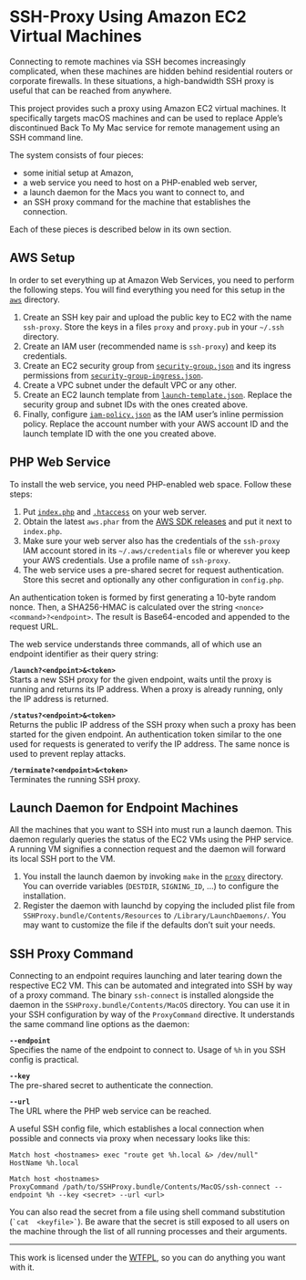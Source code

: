 SSH-Proxy Using Amazon EC2 Virtual Machines
===========================================

Connecting to remote machines via SSH becomes increasingly complicated, when these machines 
are hidden behind residential routers or corporate firewalls. In these situations, a 
high-bandwidth SSH proxy is useful that can be reached from anywhere.

This project provides such a proxy using Amazon EC2 virtual machines. It specifically 
targets macOS machines and can be used to replace Apple’s discontinued Back To My Mac 
service for remote management using an SSH command line.

The system consists of four pieces:
* some initial setup at Amazon,
* a web service you need to host on a PHP-enabled web server,
* a launch daemon for the Macs you want to connect to, and
* an SSH proxy command for the machine that establishes the connection.

Each of these pieces is described below in its own section.

AWS Setup
---------

In order to set everything up at Amazon Web Services, you need to perform the following 
steps. You will find everything you need for this setup in the 
[`aws`](https://github.com/mroi/aws-ssh-proxy/blob/master/aws/) directory.

1. Create an SSH key pair and upload the public key to EC2 with the name `ssh-proxy`. Store 
   the keys in a files `proxy` and `proxy.pub` in your `~/.ssh` directory.
2. Create an IAM user (recommended name is `ssh-proxy`) and keep its credentials.
3. Create an EC2 security group from 
   [`security-group.json`](https://github.com/mroi/aws-ssh-proxy/blob/master/aws/security-group.json) 
   and its ingress permissions from 
   [`security-group-ingress.json`](https://github.com/mroi/aws-ssh-proxy/blob/master/aws/security-group-ingress.json).
4. Create a VPC subnet under the default VPC or any other.
5. Create an EC2 launch template from
   [`launch-template.json`](https://github.com/mroi/aws-ssh-proxy/blob/master/aws/launch-template.json). 
   Replace the security group and subnet IDs with the ones created above.
6. Finally, configure 
   [`iam-policy.json`](https://github.com/mroi/aws-ssh-proxy/blob/master/aws/iam-policy.json) 
   as the IAM user’s inline permission policy. Replace the account number with your AWS 
   account ID and the launch template ID with the one you created above.

PHP Web Service
---------------

To install the web service, you need PHP-enabled web space. Follow these steps:

1. Put [`index.php`](https://github.com/mroi/aws-ssh-proxy/blob/master/index.php) and 
   [`.htaccess`](https://github.com/mroi/aws-ssh-proxy/blob/master/.htaccess) on your web 
   server.
2. Obtain the latest `aws.phar` from the [AWS SDK 
   releases](https://github.com/aws/aws-sdk-php/releases) and put it next to `index.php`.
3. Make sure your web server also has the credentials of the `ssh-proxy` IAM account stored 
   in its `~/.aws/credentials` file or wherever you keep your AWS credentials. Use a profile 
   name of `ssh-proxy`.
4. The web service uses a pre-shared secret for request authentication. Store this secret 
   and optionally any other configuration in `config.php`.

An authentication token is formed by first generating a 10-byte random nonce. Then, a 
SHA256-HMAC is calculated over the string `<nonce><command>?<endpoint>`. The result is 
Base64-encoded and appended to the request URL.

The web service understands three commands, all of which use an endpoint identifier as their 
query string:

**`/launch?<endpoint>&<token>`**  
Starts a new SSH proxy for the given endpoint, waits until the proxy is running and returns 
its IP address. When a proxy is already running, only the IP address is returned.

**`/status?<endpoint>&<token>`**  
Returns the public IP address of the SSH proxy when such a proxy has been started for the 
given endpoint. An authentication token similar to the one used for requests is generated to 
verify the IP address. The same nonce is used to prevent replay attacks.

**`/terminate?<endpoint>&<token>`**  
Terminates the running SSH proxy.

Launch Daemon for Endpoint Machines
-----------------------------------

All the machines that you want to SSH into must run a launch daemon. This daemon regularly 
queries the status of the EC2 VMs using the PHP service. A running VM signifies a connection 
request and the daemon will forward its local SSH port to the VM.

1. You install the launch daemon by invoking `make` in the 
   [`proxy`](https://github.com/mroi/aws-ssh-proxy/blob/master/proxy/) directory. You can 
   override variables (`DESTDIR`, `SIGNING_ID`, …) to configure the installation.
2. Register the daemon with launchd by copying the included plist file from 
   `SSHProxy.bundle/Contents/Resources` to `/Library/LaunchDaemons/`. You may want to 
   customize the file if the defaults don’t suit your needs.

SSH Proxy Command
-----------------

Connecting to an endpoint requires launching and later tearing down the respective EC2 VM. 
This can be automated and integrated into SSH by way of a proxy command. The binary 
`ssh-connect` is installed alongside the daemon in the `SSHProxy.bundle/Contents/MacOS` 
directory. You can use it in your SSH configuration by way of the `ProxyCommand` directive. 
It understands the same command line options as the daemon:

**`--endpoint`**  
Specifies the name of the endpoint to connect to. Usage of `%h` in you SSH config is 
practical.

**`--key`**  
The pre-shared secret to authenticate the connection.

**`--url`**  
The URL where the PHP web service can be reached.

A useful SSH config file, which establishes a local connection when possible and connects 
via proxy when necessary looks like this:

```
Match host <hostnames> exec "route get %h.local &> /dev/null"
HostName %h.local

Match host <hostnames>
ProxyCommand /path/to/SSHProxy.bundle/Contents/MacOS/ssh-connect --endpoint %h --key <secret> --url <url>
```

You can also read the secret from a file using shell command substitution (`` `cat 
<keyfile>` ``). Be aware that the secret is still exposed to all users on the machine 
through the list of all running processes and their arguments.

___
This work is licensed under the [WTFPL](http://www.wtfpl.net/), so you can do anything you 
want with it.
